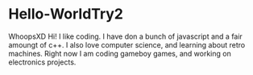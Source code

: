 # Hello-WorldTry2
WhoopsXD
Hi! I like coding. I have don a bunch of javascript and a fair amoungt of c++. I also love computer science, and learning about retro machines. Right now I am coding gameboy games, and working on electronics projects.
